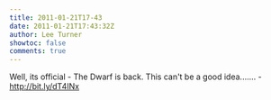 ```yaml
---
title: 2011-01-21T17-43
date: 2011-01-21T17:43:32Z
author: Lee Turner
showtoc: false
comments: true
---
```


Well, its official - The Dwarf is back.  This can't be a good idea....... - http://bit.ly/dT4INx

